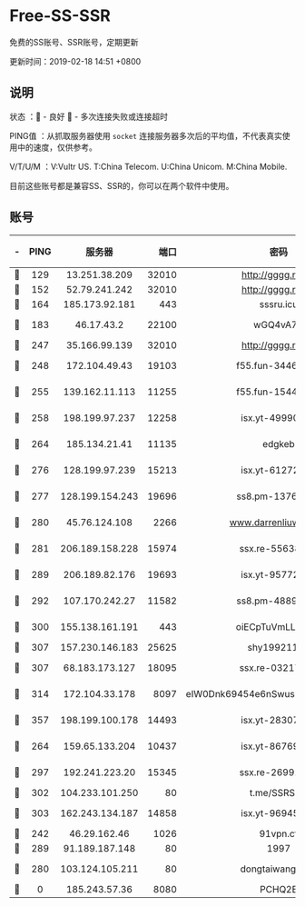 # Free-SS-SSR

免费的SS账号、SSR账号，定期更新

更新时间：2019-02-18 14:51 +0800

## 说明

状态     ：🙂 - 良好 🙁 - 多次连接失败或连接超时

PING值   ：从抓取服务器使用 `socket` 连接服务器多次后的平均值，不代表真实使用中的速度，仅供参考。

V/T/U/M  ：V:Vultr US. T:China Telecom. U:China Unicom. M:China Mobile.

目前这些账号都是兼容SS、SSR的，你可以在两个软件中使用。

## 账号

|-|PING|服务器|端口|密码|加密方式|区域|V/T/U/M|
|:----:|:----:|:-----:|-----:|:----:|:----:|:----:|:----:|
|🙂|129|13.251.38.209|32010|http://gggg.rocks|chacha20|SG|8↑/8↑/7↓/8↑|
|🙂|152|52.79.241.242|32010|http://gggg.rocks|chacha20|KR|10↑/10↑/10↑/9↑|
|🙂|164|185.173.92.181|443|sssru.icu|rc4-md5|RU|10↑/9↑/8↑/9↑|
|🙂|183|46.17.43.2|22100|wGQ4vA7D|aes-256-gcm|RU|3↑/10↑/10↑/10↑|
|🙂|247|35.166.99.139|32010|http://gggg.rocks|chacha20|US|9↑/10↑/10↑/10↑|
|🙂|248|172.104.49.43|19103|f55.fun-34462063|aes-256-cfb|SG|10↑/10↑/10↑/10↑|
|🙂|255|139.162.11.113|11255|f55.fun-15440385|aes-256-cfb|SG|10↑/10↑/10↑/10↑|
|🙂|258|198.199.97.237|12258|isx.yt-49990811|aes-256-cfb|US|10↑/10↑/10↑/10↑|
|🙂|264|185.134.21.41|11135|edgkeb|aes-256-cfb|GB|10↑/10↑/10↑/10↑|
|🙂|276|128.199.97.239|15213|isx.yt-61272436|aes-256-cfb|SG|10↑/10↑/10↑/10↑|
|🙂|277|128.199.154.243|19696|ss8.pm-13766186|aes-256-cfb|SG|10↑/10↑/10↑/10↑|
|🙂|280|45.76.124.108|2266|www.darrenliuwei.com|aes-256-cfb|AU|10↑/10↑/10↑/10↑|
|🙂|281|206.189.158.228|15974|ssx.re-55638136|aes-256-cfb|SG|10↑/10↑/10↑/10↑|
|🙂|289|206.189.82.176|19693|isx.yt-95772798|aes-256-cfb|SG|10↑/10↑/10↑/10↑|
|🙂|292|107.170.242.27|11582|ss8.pm-48893072|aes-256-cfb|US|10↑/10↑/10↑/10↑|
|🙂|300|155.138.161.191|443|oiECpTuVmLLxk4Ts|aes-256-cfb|US|7↑/10↑/10↑/10↑|
|🙂|307|157.230.146.183|25625|shy19921124|rc4-md5|US|10↑/10↑/10↑/10↑|
|🙂|307|68.183.173.127|18095|ssx.re-03217186|aes-256-cfb|US|10↑/10↑/10↑/10↑|
|🙂|314|172.104.33.178|8097|eIW0Dnk69454e6nSwuspv9DmS201tQ0D|aes-256-cfb|SG|10↑/10↑/10↑/10↑|
|🙂|357|198.199.100.178|14493|isx.yt-28307086|aes-256-cfb|US|10↑/10↑/10↑/10↑|
|🙂|264|159.65.133.204|10437|isx.yt-86769658|aes-256-cfb|SG|10↑/10↑/10↑/10↑|
|🙂|297|192.241.223.20|15345|ssx.re-26991809|aes-256-cfb|US|10↑/10↑/9↑/10↑|
|🙂|302|104.233.101.250|80|t.me/SSRSUB|rc4-md5|CA|9↑/10↑/10↑/10↑|
|🙂|303|162.243.134.187|14858|isx.yt-96945086|aes-256-cfb|US|9↑/10↑/10↑/10↑|
|🙂|242|46.29.162.46|1026|91vpn.cf|rc4-md5|RU|8↑/10↑/10↑/10↑|
|🙂|289|91.189.187.148|80|1997|chacha20|US|9↑/9↑/9↑/9↑|
|🙁|280|103.124.105.211|80|dongtaiwang.com|aes-256-cfb|US|10↑/10↑/10↑/10↑|
|🙁|0|185.243.57.36|8080|PCHQ2E|rc4-md5|US|8↑/9↑/10↑/10↑|
